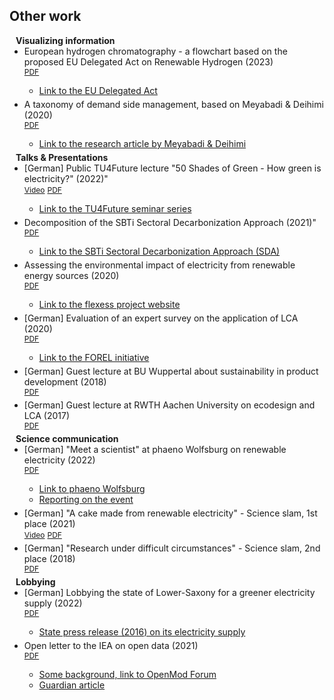 ## Other work

<h4 style="margin:0 10px 0;">Visualizing information</h4>

<ul style="margin:0 0 5px;">
  <li>European hydrogen chromatography - a flowchart based on the proposed EU Delegated Act on Renewable Hydrogen (2023)</li>
    <div class="links">
      <a href="assets/files/dsm_taxonomy.pdf" class="btn btn-sm z-depth-0" role="button" target="_blank" style="font-size:12px;">PDF</a>
    </div>
    <ul>
      <li><a href="https://energy.ec.europa.eu/publications/delegated-regulation-union-methodology-rfnbos_en">Link to the EU Delegated Act</a></li>
    </ul>
</ul>

<ul style="margin:0 0 5px;">
  <li>A taxonomy of demand side management, based on Meyabadi & Deihimi (2020)</li>
    <div class="links">
      <a href="assets/files/h2_chromatography_03.pdf" class="btn btn-sm z-depth-0" role="button" target="_blank" style="font-size:12px;">PDF</a>
    </div>
    <ul>
      <li><a href="https://www.sciencedirect.com/science/article/abs/pii/S1364032117308481">Link to the research article by Meyabadi & Deihimi</a></li>
    </ul>
</ul>


<h4 style="margin:0 10px 0;">Talks & Presentations</h4>

<ul style="margin:0 0 5px;">
  <li>[German] Public TU4Future lecture "50 Shades of Green - How green is electricity?" (2022)"
    <div class="links">
      <a href="https://www.youtube.com/watch?v=93iLfBPBOCE&list=PLOLiQtiPlTB9qCjT5ivzg20SKLiMEHurN&index=2" class="btn btn-sm z-depth-0" role="button" target="_blank" style="font-size:12px;">Video</a>
    <a href="assets/files/50shades.pdf" class="btn btn-sm z-depth-0" role="button" target="_blank" style="font-size:12px;">PDF</a>
    </div>
  </li>
    <ul>
      <li><a href="https://www.tu-braunschweig.de/nachhaltigkeit/tu-for-future">Link to the TU4Future seminar series</a></li>
    </ul>
</ul>

<ul style="margin:0 0 5px;">
  <li>Decomposition of the SBTi Sectoral Decarbonization Approach (2021)"
    <div class="links">
    <a href="assets/files/sbti_sda.pdf" class="btn btn-sm z-depth-0" role="button" target="_blank" style="font-size:12px;">PDF</a>
    </div>
  </li>
    <ul>
      <li><a href="https://sciencebasedtargets.org/resources/files/Sectoral-Decarbonization-Approach-Report.pdf">Link to the SBTi Sectoral Decarbonization Approach (SDA)</a></li>
    </ul>
</ul>

<ul style="margin:0 0 5px;">
  <li>Assessing the environmental impact of electricity from renewable energy sources (2020)
    <div class="links">
      <a href="assets/files/res_impact.pdf" class="btn btn-sm z-depth-0" role="button" target="_blank" style="font-size:12px;">PDF</a>
    </div>
  </li>
    <ul>
      <li><a href="https://www.tu-braunschweig.de/elenia/forschung/flexess">Link to the flexess project website</a></li>
    </ul>
</ul>

<ul style="margin:0 0 5px;">
  <li>[German] Evaluation of an expert survey on the application of LCA (2020)
    <div class="links">
      <a href="assets/files/lca_expert_survey.pdf" class="btn btn-sm z-depth-0" role="button" target="_blank" style="font-size:12px;">PDF</a>
    </div>
  </li>
    <ul>
      <li><a href="https://plattform-forel.de/">Link to the FOREL initiative</a></li>
    </ul>
</ul>

<ul style="margin:0 0 5px;">
  <li>[German] Guest lecture at BU Wuppertal about sustainability in product development (2018)</li>
    <div class="links">
      <a href="assets/files/lecture_wuppertal.pdf" class="btn btn-sm z-depth-0" role="button" target="_blank" style="font-size:12px;">PDF</a>
    </div>
</ul>

<ul style="margin:0 0 5px;">
  <li>[German] Guest lecture at RWTH Aachen University on ecodesign and LCA (2017)</li>
    <div class="links">
      <a href="assets/files/ed_lca_kl2.pdf" class="btn btn-sm z-depth-0" role="button" target="_blank" style="font-size:12px;">PDF</a>
    </div>
</ul>


<h4 style="margin:0 10px 0;">Science communication</h4>

<ul style="margin:0 0 5px;">
  <li>[German] "Meet a scientist" at phaeno Wolfsburg on renewable electricity (2022)
    <div class="links">
      <a href="assets/files/wisskomm_phaeno.pdf" class="btn btn-sm z-depth-0" role="button" target="_blank" style="font-size:12px;">PDF</a>
    </div>
  </li>
    <ul>
      <li><a href="https://www.phaeno.de/veranstaltungen/wissenschaft-und-technik/">Link to phaeno Wolfsburg</a></li>
      <li><a href="https://magazin.tu-braunschweig.de/event/oekostrom-ist-nicht-gleich-oekostrom/">Reporting on the event</a></li>
    </ul>
</ul>

<ul style="margin:0 0 5px;">
  <li>[German] "A cake made from renewable electricity" - Science slam, 1st place (2021)
    <div class="links">
      <a href="https://www.youtube.com/live/aqBtbqUeIA0?feature=share&t=3157" class="btn btn-sm z-depth-0" role="button" target="_blank" style="font-size:12px;">Video</a>
      <a href="assets/files/slam_bs_2021.pdf" class="btn btn-sm z-depth-0" role="button" target="_blank" style="font-size:12px;">PDF</a>
    </div>
  </li>
</ul>

<ul style="margin:0 0 5px;">
  <li>[German] "Research under difficult circumstances" - Science slam, 2nd place (2018)
    <div class="links">
      <a href="assets/files/slam_bs_2018.pdf" class="btn btn-sm z-depth-0" role="button" target="_blank" style="font-size:12px;">PDF</a>
    </div>
  </li>
</ul>


<h4 style="margin:0 10px 0;">Lobbying</h4>

<ul style="margin:0 0 5px;">
  <li>[German] Lobbying the state of Lower-Saxony for a greener electricity supply (2022)</li>
    <a href="assets/files/oekostrom_nlbl.pdf" class="btn btn-sm z-depth-0" role="button" target="_blank" style="font-size:12px;">PDF</a>
    <ul>
      <li><a href="https://www.mf.niedersachsen.de/startseite/aktuelles/presseinformationen/niedersachsen-bezieht-ab-2017-fuer-landeseigene-gebaeude-100-prozent-oekostrom-149855.html">State press release (2016) on its electricity supply</a></li>
    </ul>
</ul>

<ul style="margin:0 0 5px;">
  <li>Open letter to the IEA on open data (2021)</li>
    <a href="assets/files/iea_letter.pdf" class="btn btn-sm z-depth-0" role="button" target="_blank" style="font-size:12px;">PDF</a>
    <ul>
      <li><a href="https://forum.openmod.org/t/open-letter-to-iea-and-member-countries-requesting-open-data/2949">Some background, link to OpenMod Forum</a></li>
      <li><a href="https://www.theguardian.com/environment/2021/dec/10/academics-urge-iea-to-give-free-access-to-national-energy-data">Guardian article</a></li>
    </ul>
</ul>

